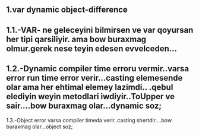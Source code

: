 1.var dynamic object-difference
---------------------------------------------
1.1.-VAR- ne geleceyini bilmirsen ve var qoyursan her tipi qarsiliyir. ama bow buraxmag olmur.gerek nese teyin edesen evvelceden...
---------------------------------------------
1.2.-Dynamic compiler time erroru vermir..varsa error run time error verir...casting elemesende olar ama her ehtimal elemey lazimdi..
.qebul elediyin weyin metodlari iwdiyir..ToUpper ve sair....bow buraxmag olar...dynamic soz;
---------------------------------------------
1.3.-Object error varsa compiler timeda verir..casting shertdir....bow buraxmag olar...object soz;
